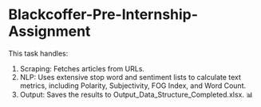 # Blackcoffer-Pre-Internship-Assignment
This task handles:  
1) Scraping: Fetches articles from URLs.  
2) NLP: Uses extensive stop word and sentiment lists to calculate text metrics, including Polarity, Subjectivity, FOG Index, and Word Count.  
3) Output: Saves the results to Output_Data_Structure_Completed.xlsx. 📊
